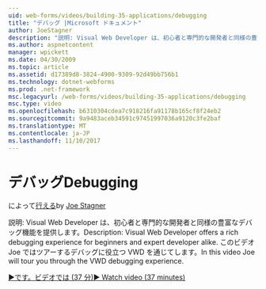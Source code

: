 ```yaml
---
uid: web-forms/videos/building-35-applications/debugging
title: "デバッグ |Microsoft ドキュメント"
author: JoeStagner
description: "説明: Visual Web Developer は、初心者と専門的な開発者と同様の豊富なデバッグ機能を提供します。 このビデオでは Joe はツアーする、VW をしています."
ms.author: aspnetcontent
manager: wpickett
ms.date: 04/30/2009
ms.topic: article
ms.assetid: d17389d8-3824-4900-9309-92d49bb756b1
ms.technology: dotnet-webforms
ms.prod: .net-framework
msc.legacyurl: /web-forms/videos/building-35-applications/debugging
msc.type: video
ms.openlocfilehash: b6310304cdea7c918216fa91178b165cf8f24eb2
ms.sourcegitcommit: 9a9483aceb34591c97451997036a9120c3fe2baf
ms.translationtype: MT
ms.contentlocale: ja-JP
ms.lasthandoff: 11/10/2017
---
```

<a name="debugging"></a><span data-ttu-id="42a58-104">デバッグ</span><span class="sxs-lookup"><span data-stu-id="42a58-104">Debugging</span></span>
====================
<span data-ttu-id="42a58-105">によって[行える](https://github.com/JoeStagner)</span><span class="sxs-lookup"><span data-stu-id="42a58-105">by [Joe Stagner](https://github.com/JoeStagner)</span></span>

<span data-ttu-id="42a58-106">説明: Visual Web Developer は、初心者と専門的な開発者と同様の豊富なデバッグ機能を提供します。</span><span class="sxs-lookup"><span data-stu-id="42a58-106">Description: Visual Web Developer offers a rich debugging experience for beginners and expert developer alike.</span></span> <span data-ttu-id="42a58-107">このビデオ Joe ではツアーするデバッグに役立つ VWD を通じてします。</span><span class="sxs-lookup"><span data-stu-id="42a58-107">In this video Joe will tour you through the VWD debugging experience.</span></span>

[<span data-ttu-id="42a58-108">&#9654;です。ビデオでは (37 分)</span><span class="sxs-lookup"><span data-stu-id="42a58-108">&#9654; Watch video (37 minutes)</span></span>](https://channel9.msdn.com/Blogs/ASP-NET-Site-Videos/debugging)
